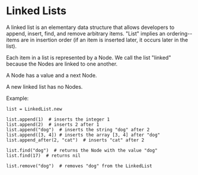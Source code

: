 # Linked Lists

A linked list is an elementary data structure that allows developers to append,
insert, find, and remove arbitrary items. "List" implies an ordering--items are
in insertion order (if an item is inserted later, it occurs later in the list).

Each item in a list is represented by a Node. We call the list "linked" because
the Nodes are linked to one another.

A Node has a value and a next Node.

A new linked list has no Nodes.

Example:
```
list = LinkedList.new

list.append(1)  # inserts the integer 1
list.append(2)  # inserts 2 after 1
list.append("dog")  # inserts the string "dog" after 2
list.append([3, 4]) # inserts the array [3, 4] after "dog"
list.append_after(2, "cat")  # inserts "cat" after 2

list.find("dog")  # returns the Node with the value "dog"
list.find(17)  # returns nil

list.remove("dog")  # removes "dog" from the LinkedList
```
